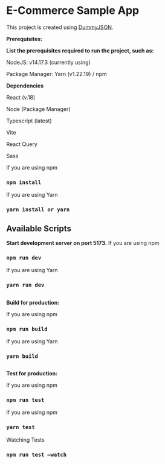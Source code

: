 # E-Commerce Sample App

This project is created using [DummyJSON](https://dummyjson.com/docs).

**Prerequisites:**

**List the prerequisites required to run the project, such as:**

NodeJS: v14.17.3 (currently using)

Package Manager: Yarn (v1.22.19) / npm

**Dependencies**

React (v.18)

Node (Package Manager)

Typescript (latest)

Vite

React Query

Sass

If you are using npm

### `npm install`

If you are using Yarn

### `yarn install or yarn`

## Available Scripts

**Start development server on port 5173.**
If you are using npm

### `npm run dev`

If you are using Yarn

### `yarn run dev`

##

**Build for production:**

If you are using npm

### `npm run build`

If you are using Yarn

### `yarn build`

##

**Test for production:**

If you are using npm

### `npm run test`

If you are using npm

### `yarn test`

Watching Tests

### `npm run test –watch`
